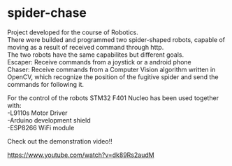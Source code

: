 # spider-chase

Project developed for the course of Robotics.  
There were builded and programmed two spider-shaped robots, capable of moving as a result of received command through http.  
The two robots have the same capabilites but different goals.  
Escaper: Receive commands from a joystick or a android phone  
Chaser:  Receive commands from a Computer Vision algorithm written in OpenCV, which recognize the position of the fugitive spider and send
the commands for following it.   
  
For the control of the robots STM32 F401 Nucleo has been used together with:  
-L9110s Motor Driver  
-Arduino development shield  
-ESP8266 WiFi module  
  
Check out the demonstration video!!  
  
https://www.youtube.com/watch?v=dk89Rs2audM
